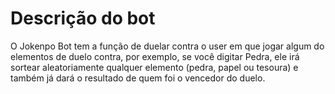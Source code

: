 # Descrição do bot

O Jokenpo Bot tem a função de duelar contra o user em que jogar algum do elementos de duelo contra, por exemplo, se você digitar Pedra, ele irá sortear aleatoriamente qualquer elemento (pedra, papel ou tesoura) e também já dará o resultado de quem foi o vencedor do duelo.
